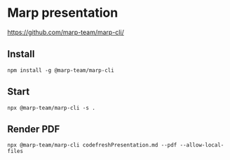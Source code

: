 # Marp presentation

https://github.com/marp-team/marp-cli/

## Install

```
npm install -g @marp-team/marp-cli
```

## Start

```
npx @marp-team/marp-cli -s .
```

## Render PDF

```
npx @marp-team/marp-cli codefreshPresentation.md --pdf --allow-local-files
```
